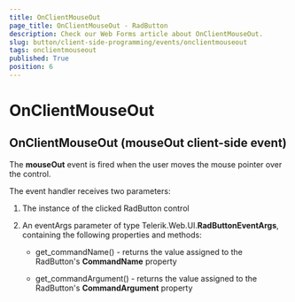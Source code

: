 ```yaml
---
title: OnClientMouseOut
page_title: OnClientMouseOut - RadButton
description: Check our Web Forms article about OnClientMouseOut.
slug: button/client-side-programming/events/onclientmouseout
tags: onclientmouseout
published: True
position: 6
---
```


# OnClientMouseOut

## OnClientMouseOut (mouseOut client-side event)

The **mouseOut** event is fired when the user moves the mouse pointer over the control.

The event handler receives two parameters:

1. The instance of the clicked RadButton control

1. An eventArgs parameter of type Telerik.Web.UI.**RadButtonEventArgs**, containing the following properties and methods:

	* get_commandName() - returns the value assigned to the RadButton's **CommandName** property

	* get_commandArgument() - returns the value assigned to the RadButton's **CommandArgument** property
